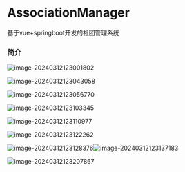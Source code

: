 # AssociationManager
基于vue+springboot开发的社团管理系统



### 简介

![image-20240312123001802](C:\Users\DELL\Desktop\AssociationManager\assets\image-20240312123001802.png)



![image-20240312123043058](C:\Users\DELL\Desktop\AssociationManager\assets\image-20240312123043058.png)

![image-20240312123056770](C:\Users\DELL\Desktop\AssociationManager\assets\image-20240312123056770.png)

![image-20240312123103345](C:\Users\DELL\Desktop\AssociationManager\assets\image-20240312123103345.png)

![image-20240312123110977](C:\Users\DELL\Desktop\AssociationManager\assets\image-20240312123110977.png)

![image-20240312123122262](C:\Users\DELL\Desktop\AssociationManager\assets\image-20240312123122262.png)

![image-20240312123128376](https://picgo-1318068298.cos.ap-shanghai.myqcloud.com/img/image-20240312123128376.png)![image-20240312123137183](C:\Users\DELL\Desktop\AssociationManager\assets\image-20240312123137183.png)

![image-20240312123207867](C:\Users\DELL\Desktop\AssociationManager\assets\image-20240312123207867.png)

